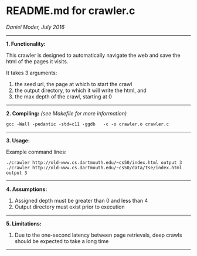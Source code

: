 # README.md for crawler.c
*Daniel Moder, July 2016*

---

**1. Functionality:**

This crawler is designed to automatically navigate the web and save the html
of the pages it visits. 

It takes 3 arguments: 
1. the seed url, the page at which to start the crawl
2. the output directory, to which it will write the html, and
3. the max depth of the crawl, starting at 0

---

**2. Compiling:** *(see Makefile for more information)*

`gcc -Wall -pedantic -std=c11 -ggdb   -c -o crawler.o crawler.c`

---

**3. Usage:**

Example command lines:

`./crawler http://old-www.cs.dartmouth.edu/~cs50/index.html output 3 `
`./crawler http://old-www.cs.dartmouth.edu/~cs50/data/tse/index.html output 3 `

---

**4. Assumptions:**

1. Assigned depth must be greater than 0 and less than 4
2. Output directory must exist prior to execution

---

**5. Limitations:**

1. Due to the one-second latency between page retrievals, deep crawls should be expected to take a long time

---

